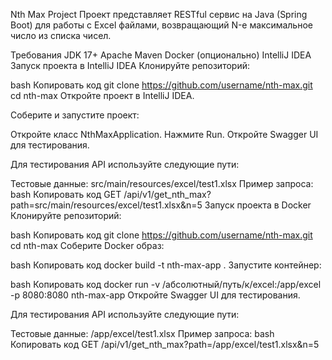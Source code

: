 Nth Max Project
Проект представляет RESTful сервис на Java (Spring Boot) для работы с Excel файлами, возвращающий N-е максимальное число из списка чисел.

Требования
JDK 17+
Apache Maven
Docker (опционально)
IntelliJ IDEA
Запуск проекта в IntelliJ IDEA
Клонируйте репозиторий:

bash
Копировать код
git clone https://github.com/username/nth-max.git
cd nth-max
Откройте проект в IntelliJ IDEA.

Соберите и запустите проект:

Откройте класс NthMaxApplication.
Нажмите Run.
Откройте Swagger UI для тестирования.

Для тестирования API используйте следующие пути:

Тестовые данные: src/main/resources/excel/test1.xlsx
Пример запроса:
bash
Копировать код
GET /api/v1/get_nth_max?path=src/main/resources/excel/test1.xlsx&n=5
Запуск проекта в Docker
Клонируйте репозиторий:

bash
Копировать код
git clone https://github.com/username/nth-max.git
cd nth-max
Соберите Docker образ:

bash
Копировать код
docker build -t nth-max-app .
Запустите контейнер:

bash
Копировать код
docker run -v /абсолютный/путь/к/excel:/app/excel -p 8080:8080 nth-max-app
Откройте Swagger UI для тестирования.

Для тестирования API используйте следующие пути:

Тестовые данные: /app/excel/test1.xlsx
Пример запроса:
bash
Копировать код
GET /api/v1/get_nth_max?path=/app/excel/test1.xlsx&n=5
